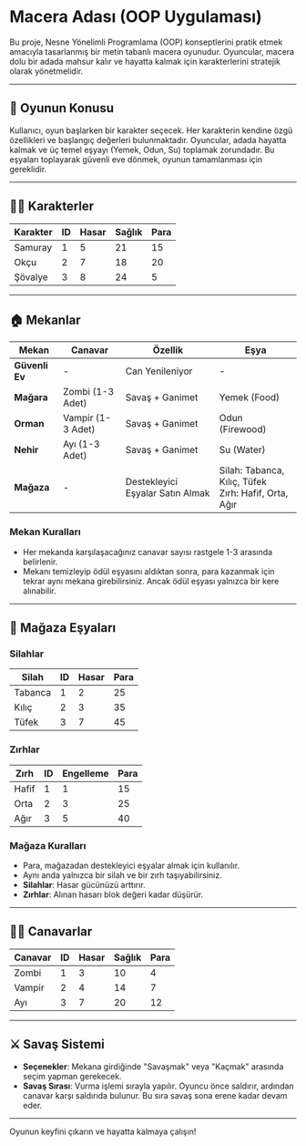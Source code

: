 # Macera Adası (OOP Uygulaması)

Bu proje, Nesne Yönelimli Programlama (OOP) konseptlerini pratik etmek amacıyla tasarlanmış bir metin tabanlı macera oyunudur. Oyuncular, macera dolu bir adada mahsur kalır ve hayatta kalmak için karakterlerini stratejik olarak yönetmelidir.

---

## 🏹 Oyunun Konusu

Kullanıcı, oyun başlarken bir karakter seçecek. Her karakterin kendine özgü özellikleri ve başlangıç değerleri bulunmaktadır. Oyuncular, adada hayatta kalmak ve üç temel eşyayı (Yemek, Odun, Su) toplamak zorundadır. Bu eşyaları toplayarak güvenli eve dönmek, oyunun tamamlanması için gereklidir.

---

## 🧙‍♂️ Karakterler

| **Karakter** | **ID** | **Hasar** | **Sağlık** | **Para** |
|--------------|--------|-----------|------------|----------|
| Samuray      | 1      | 5         | 21         | 15       |
| Okçu         | 2      | 7         | 18         | 20       |
| Şövalye      | 3      | 8         | 24         | 5        |

---

## 🏠 Mekanlar

| **Mekan**    | **Canavar**       | **Özellik**                   | **Eşya**              |
|--------------|--------------------|-------------------------------|----------------------|
| **Güvenli Ev** | -                  | Can Yenileniyor               | -                    |
| **Mağara**     | Zombi (1-3 Adet)   | Savaş + Ganimet              | Yemek (Food)         |
| **Orman**      | Vampir (1-3 Adet)  | Savaş + Ganimet              | Odun (Firewood)      |
| **Nehir**      | Ayı (1-3 Adet)     | Savaş + Ganimet              | Su (Water)           |
| **Mağaza**     | -                  | Destekleyici Eşyalar Satın Almak | Silah: Tabanca, Kılıç, Tüfek <br> Zırh: Hafif, Orta, Ağır |

### Mekan Kuralları
- Her mekanda karşılaşacağınız canavar sayısı rastgele 1-3 arasında belirlenir.
- Mekanı temizleyip ödül eşyasını aldıktan sonra, para kazanmak için tekrar aynı mekana girebilirsiniz. Ancak ödül eşyası yalnızca bir kere alınabilir.

---

## 🏹 Mağaza Eşyaları

### Silahlar

| **Silah**  | **ID** | **Hasar** | **Para** |
|------------|--------|-----------|----------|
| Tabanca    | 1      | 2         | 25       |
| Kılıç      | 2      | 3         | 35       |
| Tüfek      | 3      | 7         | 45       |

### Zırhlar

| **Zırh**   | **ID** | **Engelleme** | **Para** |
|------------|--------|---------------|----------|
| Hafif      | 1      | 1             | 15       |
| Orta       | 2      | 3             | 25       |
| Ağır       | 3      | 5             | 40       |

### Mağaza Kuralları
- Para, mağazadan destekleyici eşyalar almak için kullanılır.
- Aynı anda yalnızca bir silah ve bir zırh taşıyabilirsiniz.
- **Silahlar**: Hasar gücünüzü arttırır.
- **Zırhlar**: Alınan hasarı blok değeri kadar düşürür.

---

## 🧟‍♂️ Canavarlar

| **Canavar** | **ID** | **Hasar** | **Sağlık** | **Para** |
|-------------|--------|-----------|------------|----------|
| Zombi       | 1      | 3         | 10         | 4        |
| Vampir      | 2      | 4         | 14         | 7        |
| Ayı         | 3      | 7         | 20         | 12       |

---

## ⚔️ Savaş Sistemi

- **Seçenekler**: Mekana girdiğinde "Savaşmak" veya "Kaçmak" arasında seçim yapman gerekecek.
- **Savaş Sırası**: Vurma işlemi sırayla yapılır. Oyuncu önce saldırır, ardından canavar karşı saldırıda bulunur. Bu sıra savaş sona erene kadar devam eder.

---

Oyunun keyfini çıkarın ve hayatta kalmaya çalışın!
